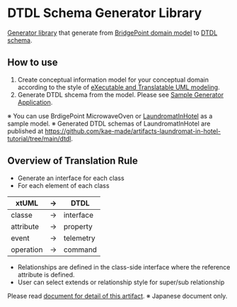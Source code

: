 # DTDL Schema Generator Library  
[Generator library](./DTDLSchemaGeneration/Kae.XTUML.Tools.Generator.DTDL/) that generate from [BridgePoint domain model](https://github.com/xtuml/bridgepoint) to [DTDL schema](https://docs.microsoft.com/en-us/azure/digital-twins/concepts-models).

## How to use  
1. Create conceptual information model for your conceptual domain according to the style of [eXecutable and Translatable UML modeling](https://xtuml.org/).  
1. Generate DTDL shcema from the model. Please see [Sample Generator Application](./DTDLSchemaGeneration/ConsoleAppDTDLGenerator/).  

※ You can use BrdigePoint MicrowaveOven or [LaundromatInHotel](https://github.com/kae-made/artifacts-laundromat-in-hotel-tutorial/tree/main/model/LaundromatInHotel) as a sample model.
※ Generated DTDL schemas of LaundromatInHotel are published at https://github.com/kae-made/artifacts-laundromat-in-hotel-tutorial/tree/main/dtdl.

## Overview of Translation Rule  
- Generate an interface for each class
- For each element of each class

|xtUML|->|DTDL|
|-|-|-|
|classe|->|interface|
|attribute|->|property|
|event|->|telemetry|
|operation|->|command|

- Relationships are defined in the class-side interface where the reference attribute is defined.
- User can select extends or relationship style for super/sub relationship


Please read [document for detail of this artifact](https://note.com/kae_made/n/n601de699e7d0). ※ Japanese document only.

